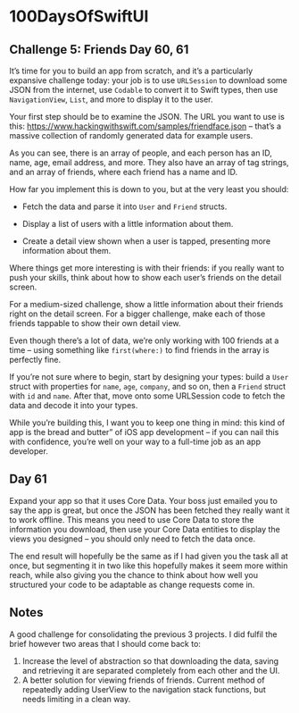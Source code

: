 # 100DaysOfSwiftUI

## Challenge 5: Friends Day 60, 61
It’s time for you to build an app from scratch, and it’s a particularly expansive challenge today: your job is to use `URLSession` to download some JSON from the internet, use `Codable` to convert it to Swift types, then use `NavigationView`, `List`, and more to display it to the user.

Your first step should be to examine the JSON. The URL you want to use is this: https://www.hackingwithswift.com/samples/friendface.json – that’s a massive collection of randomly generated data for example users.

As you can see, there is an array of people, and each person has an ID, name, age, email address, and more. They also have an array of tag strings, and an array of friends, where each friend has a name and ID.

How far you implement this is down to you, but at the very least you should:

- Fetch the data and parse it into `User` and `Friend` structs.

- Display a list of users with a little information about them.

- Create a detail view shown when a user is tapped, presenting more information about them.

Where things get more interesting is with their friends: if you really want to push your skills, think about how to show each user’s friends on the detail screen.

For a medium-sized challenge, show a little information about their friends right on the detail screen. For a bigger challenge, make each of those friends tappable to show their own detail view.

Even though there’s a lot of data, we’re only working with 100 friends at a time – using something like `first(where:)` to find friends in the array is perfectly fine.

If you’re not sure where to begin, start by designing your types: build a `User` struct with properties for `name`, `age`, `company`, and so on, then a `Friend` struct with `id` and `name`. After that, move onto some URLSession code to fetch the data and decode it into your types.

While you’re building this, I want you to keep one thing in mind: this kind of app is the bread and butter” of iOS app development – if you can nail this with confidence, you’re well on your way to a full-time job as an app developer.

## Day 61
Expand your app so that it uses Core Data. Your boss just emailed you to say the app is great, but once the JSON has been fetched they really want it to work offline. This means you need to use Core Data to store the information you download, then use your Core Data entities to display the views you designed – you should only need to fetch the data once.

The end result will hopefully be the same as if I had given you the task all at once, but segmenting it in two like this hopefully makes it seem more within reach, while also giving you the chance to think about how well you structured your code to be adaptable as change requests come in.

## Notes
A good challenge for consolidating the previous 3 projects. I did fulfil the brief however two areas that I should come back to:

1. Increase the level of abstraction so that downloading the data, saving and retrieving it are separated completely from each other and the UI.
2. A better solution for viewing friends of friends. Current method of repeatedly adding UserView to the navigation stack functions, but needs limiting in a clean way.
